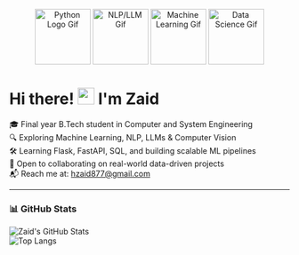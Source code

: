 <p align="center">
  <img src="https://i.giphy.com/media/LMt9638dO8dftAjtco/200.webp" width="100" alt="Python Logo Gif" />
  <img src="https://camo.githubusercontent.com/2807f4ad7b28cd83df129a666c541a3ef596448637adbe587f350cb754046273/68747470733a2f2f342e62702e626c6f6773706f742e636f6d2f2d6d4e415975384f77594f772f57383261586961704859492f4141414141414141476b672f686a6d71383444324a6a38524270356c39724d4e546b376e37394b657550773151434577594268674c2f73313630302f496e73697374656e74536172646f6e6963417070616c6f6f73612d73697a655f726573747269637465642e676966" width="100" alt="NLP/LLM Gif" />
  <img src="https://miro.medium.com/v2/resize:fit:640/format:webp/1*cWFpj7Fp3BgLRC-fz5KUpw.gif" width="100" alt="Machine Learning Gif" />
  <img src="https://i.giphy.com/media/KzJkzjggfGN5Py6nkT/200.webp" width="100" alt="Data Science Gif" />
</p>


# Hi there! <img src="https://user-images.githubusercontent.com/18350557/176309783-0785949b-9127-417c-8b55-ab5a4333674e.gif" width="30"> I'm Zaid

🎓 Final year B.Tech student in Computer and System Engineering  
🔍 Exploring Machine Learning, NLP, LLMs & Computer Vision  
🛠️ Learning Flask, FastAPI, SQL, and building scalable ML pipelines  
🤝 Open to collaborating on real-world data-driven projects  
📬 Reach me at: [hzaid877@gmail.com](mailto:hzaid877@gmail.com)

---

### 📊 GitHub Stats

![Zaid's GitHub Stats](https://github-readme-stats.vercel.app/api?username=Zah-dot&show_icons=true&theme=radical&hide_title=true)  
![Top Langs](https://github-readme-stats.vercel.app/api/top-langs/?username=Zah-dot&layout=compact&theme=radical)

